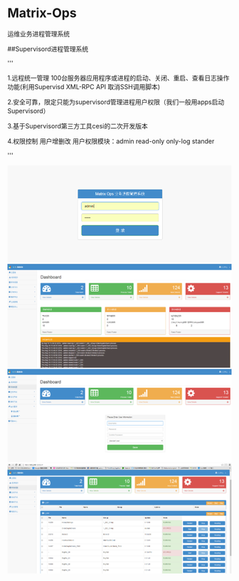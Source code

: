 # Matrix-Ops
运维业务进程管理系统

##Supervisord进程管理系统

'''

1.远程统一管理 100台服务器应用程序或进程的启动、关闭、重启、查看日志操作功能(利用Supervisd XML-RPC API 取消SSH调用脚本)

2.安全可靠，限定只能为supervisord管理进程用户权限（我们一般用apps启动 Supervisord）

3.基于Supervisord第三方工具cesi的二次开发版本

4.权限控制 用户增删改 用户权限模块：admin read-only  only-log stander

'''

![image](https://github.com/Luolired/Matrix-Ops/blob/master/img/111.png)
![image](https://github.com/Luolired/Matrix-Ops/blob/master/img/222.png)
![image](https://github.com/Luolired/Matrix-Ops/blob/master/img/333.png)
![image](https://github.com/Luolired/Matrix-Ops/blob/master/img/444.png)
